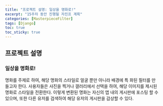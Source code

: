 ```yaml
---
title: "프로젝트 설명: 일상을 명화로!"
excerpt: "15주차 동안 진행될 자진프 계획"
categories: [MasterpieceFilter]
tags: [Django]
toc: true
toc_sticky: true
---
```


## 프로젝트 설명
### 일상을 명화로!
명화를 주제로 하여, 해당 명화의 스타일로 얼굴 뿐만 아니라 배경에 특 화된 필터를 만들고자 한다. 사용자들은 사진을 찍거나 갤러리에서 선택을 하여, 해당 이미지를 제시된 명화로 스타일을 전환한다. 이렇게 변환된 명화는 자신의 앱 내의 게시판에 포스팅 할 수 있으며, 또한 다른 유저를 검색하여 해당 유저의 게시판을 감상할 수 있다.

